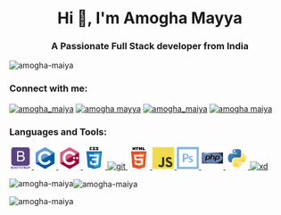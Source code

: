 <h1 align="center">Hi 👋, I'm Amogha Mayya</h1>
<h3 align="center">A Passionate Full Stack developer from India</h3>

<p align="left"> <img src="https://komarev.com/ghpvc/?username=amogha-maiya&label=Profile%20views&color=0e75b6&style=flat" alt="amogha-maiya" /> </p>

<h3 align="left">Connect with me:</h3>
<p align="left">
<a href="https://twitter.com/amogha_maiya" target="blank"><img align="center" src="https://raw.githubusercontent.com/rahuldkjain/github-profile-readme-generator/master/src/images/icons/Social/twitter.svg" alt="amogha_maiya" height="30" width="40" /></a>
<a href="https://linkedin.com/in/amogha mayya" target="blank"><img align="center" src="https://raw.githubusercontent.com/rahuldkjain/github-profile-readme-generator/master/src/images/icons/Social/linked-in-alt.svg" alt="amogha mayya" height="30" width="40" /></a>
<a href="https://instagram.com/amogha_maiya" target="blank"><img align="center" src="https://raw.githubusercontent.com/rahuldkjain/github-profile-readme-generator/master/src/images/icons/Social/instagram.svg" alt="amogha_maiya" height="30" width="40" /></a>
<a href="https://www.youtube.com/c/amogha maiya" target="blank"><img align="center" src="https://raw.githubusercontent.com/rahuldkjain/github-profile-readme-generator/master/src/images/icons/Social/youtube.svg" alt="amogha maiya" height="30" width="40" /></a>
</p>

<h3 align="left">Languages and Tools:</h3>
<p align="left"> <a href="https://getbootstrap.com" target="_blank"> <img src="https://raw.githubusercontent.com/devicons/devicon/master/icons/bootstrap/bootstrap-plain-wordmark.svg" alt="bootstrap" width="40" height="40"/> </a> <a href="https://www.cprogramming.com/" target="_blank"> <img src="https://raw.githubusercontent.com/devicons/devicon/master/icons/c/c-original.svg" alt="c" width="40" height="40"/> </a> <a href="https://www.w3schools.com/cpp/" target="_blank"> <img src="https://raw.githubusercontent.com/devicons/devicon/master/icons/cplusplus/cplusplus-original.svg" alt="cplusplus" width="40" height="40"/> </a> <a href="https://www.w3schools.com/css/" target="_blank"> <img src="https://raw.githubusercontent.com/devicons/devicon/master/icons/css3/css3-original-wordmark.svg" alt="css3" width="40" height="40"/> </a> <a href="https://git-scm.com/" target="_blank"> <img src="https://www.vectorlogo.zone/logos/git-scm/git-scm-icon.svg" alt="git" width="40" height="40"/> </a> <a href="https://www.w3.org/html/" target="_blank"> <img src="https://raw.githubusercontent.com/devicons/devicon/master/icons/html5/html5-original-wordmark.svg" alt="html5" width="40" height="40"/> </a> <a href="https://developer.mozilla.org/en-US/docs/Web/JavaScript" target="_blank"> <img src="https://raw.githubusercontent.com/devicons/devicon/master/icons/javascript/javascript-original.svg" alt="javascript" width="40" height="40"/> </a> <a href="https://www.photoshop.com/en" target="_blank"> <img src="https://raw.githubusercontent.com/devicons/devicon/master/icons/photoshop/photoshop-line.svg" alt="photoshop" width="40" height="40"/> </a> <a href="https://www.php.net" target="_blank"> <img src="https://raw.githubusercontent.com/devicons/devicon/master/icons/php/php-original.svg" alt="php" width="40" height="40"/> </a> <a href="https://www.python.org" target="_blank"> <img src="https://raw.githubusercontent.com/devicons/devicon/master/icons/python/python-original.svg" alt="python" width="40" height="40"/> </a> <a href="https://www.adobe.com/products/xd.html" target="_blank"> <img src="https://cdn.worldvectorlogo.com/logos/adobe-xd.svg" alt="xd" width="40" height="40"/> </a> </p>

<p><img align="left" src="https://github-readme-stats.vercel.app/api?username=Amogha-Maiya&theme=tokyonight&show_icons=true" alt="amogha-maiya" /></p>

<p><img align="center" src="http://github-readme-streak-stats.herokuapp.com?user=Amogha-Maiya&theme=tokyonight&date_format=M%20j%5B%2C%20Y%5D" alt="amogha-maiya" /></p>

<p><img align="left" src="https://activity-graph.herokuapp.com/graph?username=Amogha-Maiya&theme=gotham&show_icons=true" alt="amogha-maiya" /></p>

<!---
Amogha-Maiya/Amogha-Maiya is a ✨ special ✨ repository because its `README.md` (this file) appears on your GitHub profile.
You can click the Preview link to take a look at your changes.
--->
